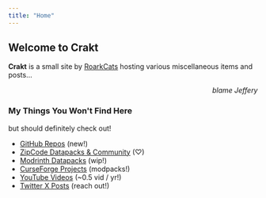 ```yaml
---
title: "Home"
---
```


## **Welcome to Crakt**
**Crakt** is a small site by [RoarkCats](https://github.com/RoarkCats) hosting various miscellaneous items and posts...
*<p style="text-align:right;">blame Jeffery</p>*

### My Things You Won't Find Here
but should definitely check out!

- [GitHub Repos](https://github.com/RoarkCats/repositories) (new!)
- [ZipCode Datapacks & Community](http://discord.gg/FfkrUPf) (♡)
- [Modrinth Datapacks](https://modrinth.com/user/RoarkCats) (wip!)
- [CurseForge Projects](https://www.curseforge.com/members/roarkcats/projects) (modpacks!)
- [YouTube Videos](https://www.youtube.com/c/RoarkCats) (~0.5 vid / yr!)
- [Twitter X Posts](https://x.com/roark_cats) (reach out!)